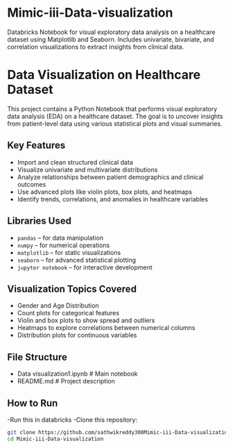 # Mimic-iii-Data-visualization
Databricks Notebook for visual exploratory data analysis on a healthcare dataset using Matplotlib and Seaborn. Includes univariate, bivariate, and correlation visualizations to extract insights from clinical data.

# Data Visualization on Healthcare Dataset

This project contains a Python Notebook that performs visual exploratory data analysis (EDA) on a healthcare dataset. The goal is to uncover insights from patient-level data using various statistical plots and visual summaries.

## Key Features

- Import and clean structured clinical data
- Visualize univariate and multivariate distributions
- Analyze relationships between patient demographics and clinical outcomes
- Use advanced plots like violin plots, box plots, and heatmaps
- Identify trends, correlations, and anomalies in healthcare variables

## Libraries Used

- `pandas` – for data manipulation
- `numpy` – for numerical operations
- `matplotlib` – for static visualizations
- `seaborn` – for advanced statistical plotting
- `jupyter notebook` – for interactive development

## Visualization Topics Covered

- Gender and Age Distribution
- Count plots for categorical features
- Violin and box plots to show spread and outliers
- Heatmaps to explore correlations between numerical columns
- Distribution plots for continuous variables

## File Structure
- Data visualization1.ipynb # Main notebook
- README.md # Project description


## How to Run
-Run this in databricks
-Clone this repository:
   ```bash
   git clone https://github.com/sathwikreddy300Mimic-iii-Data-visualization.git
   cd Mimic-iii-Data-visualization

